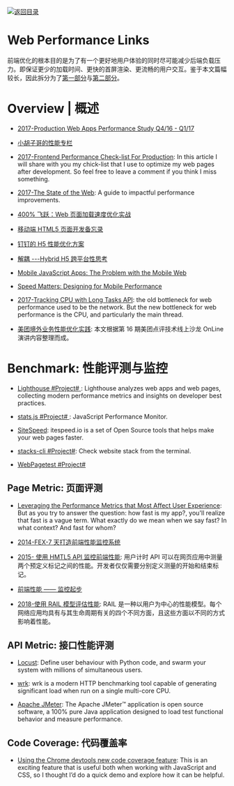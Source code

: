 [![返回目录](https://user-images.githubusercontent.com/5803001/38079637-ff0abcf0-3371-11e8-9b76-ad651620afc7.jpg)](https://github.com/wxyyxc1992/Awesome-Links)

# Web Performance Links

前端优化的根本目的是为了有一个更好地用户体验的同时尽可能减少后端负载压力。即保证更少的加载时间、更快的首屏渲染、更流畅的用户交互。鉴于本文篇幅较长，因此拆分为了[第一部分](.Web-Performance-Links.md)与[第二部分](./Web-Performance-Links.2.md)。

# Overview | 概述

- [2017-Production Web Apps Performance Study Q4/16 - Q1/17](https://github.com/GoogleChrome/discovery/issues/1)

- [小胡子哥的性能专栏](https://github.com/barretlee√/performance-column/issues)

- [2017-Frontend Performance Check-list For Production](https://parg.co/bLP): In this article I will share with you my chick-list that I use to optimize my web pages after development. So feel free to leave a comment if you think I miss something.

* [2017-The State of the Web](https://medium.com/@fox/talk-the-state-of-the-web-3e12f8e413b3): A guide to impactful performance improvements.

- [400% 飞跃：Web 页面加载速度优化实战](https://parg.co/Utq)

- [移动端 HTML5 页面开发备忘录 ](http://zerosoul.github.io/2016/11/15/h5-memo/)

- [钉钉的 H5 性能优化方案](http://mp.weixin.qq.com/s/r-D4S94XOo22PQM_wZlrig)

- [解耦 ---Hybrid H5 跨平台性思考 ](http://mp.weixin.qq.com/s?__biz=MzA3NTYzODYzMg==&mid=2653577297&idx=3&sn=96c9ec407e937132595c29b0584cdd5c&scene=4#wechat_redirect)

- [Mobile JavaScript Apps: The Problem with the Mobile Web](http://thefullstack.xyz/category/the-mobile-web/)

- [Speed Matters: Designing for Mobile Performance](https://parg.co/bDR)

* [2017-Tracking CPU with Long Tasks API](https://calendar.perfplanet.com/2017/tracking-cpu-with-long-tasks-api/): the old bottleneck for web performance used to be the network. But the new bottleneck for web performance is the CPU, and particularly the main thread.

* [美团境外业务性能优化实践](https://zhuanlan.zhihu.com/p/33179166): 本文根据第 16 期美团点评技术线上沙龙 OnLine 演讲内容整理而成。

# Benchmark: 性能评测与监控

- [Lighthouse #Project# ](https://github.com/GoogleChrome/lighthouse): Lighthouse analyzes web apps and web pages, collecting modern performance metrics and insights on developer best practices.

- [stats.js #Project# ](https://github.com/mrdoob/stats.js): JavaScript Performance Monitor.

- [SiteSpeed](https://www.sitespeed.io/): itespeed.io is a set of Open Source tools that helps make your web pages faster.

* [stacks-cli #Project#](https://github.com/WeiChiaChang/stacks-cli): Check website stack from the terminal.

* [WebPagetest #Project#](https://github.com/WPO-Foundation/webpagetest)

## Page Metric: 页面评测

- [Leveraging the Performance Metrics that Most Affect User Experience](https://parg.co/b96): But as you try to answer the question: how fast is my app?, you'll realize that fast is a vague term. What exactly do we mean when we say fast? In what context? And fast for whom?

- [2014-FEX-7 天打造前端性能监控系统](http://6me.us/3EO4ch)

- [2015- 使用 HMTL5 API 监控前端性能](http://www.infoq.com/cn/articles/html5-performance-api-monitoring): 用户计时 API 可以在网页应用中测量两个预定义标记之间的性能。开发者仅仅需要分别定义测量的开始和结束标记。

- [前端性能 —— 监控起步](http://www.07net01.com/2016/09/1653517.html)

- [2018-使用 RAIL 模型评估性能](https://developers.google.com/web/fundamentals/performance/rail?hl=zh-cn): RAIL 是一种以用户为中心的性能模型。每个网络应用均具有与其生命周期有关的四个不同方面，且这些方面以不同的方式影响着性能。

## API Metric: 接口性能评测

- [Locust](https://locust.io/): Define user behaviour with Python code, and swarm your system with millions of simultaneous users.

- [wrk](https://github.com/wg/wrk): wrk is a modern HTTP benchmarking tool capable of generating significant load when run on a single multi-core CPU.

- [Apache JMeter](https://jmeter.apache.org/): The Apache JMeter™ application is open source software, a 100% pure Java application designed to load test functional behavior and measure performance.

## Code Coverage: 代码覆盖率

- [Using the Chrome devtools new code coverage feature](https://blog.logrocket.com/using-the-chrome-devtools-new-code-coverage-feature-ca96c3dddcaf): This is an exciting feature that is useful both when working with JavaScript and CSS, so I thought I’d do a quick demo and explore how it can be helpful.
